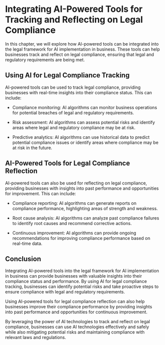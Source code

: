 Integrating AI-Powered Tools for Tracking and Reflecting on Legal Compliance
=========================================================================================================================================================

In this chapter, we will explore how AI-powered tools can be integrated into the legal framework for AI implementation in business. These tools can help businesses track and reflect on legal compliance, ensuring that legal and regulatory requirements are being met.

Using AI for Legal Compliance Tracking
--------------------------------------

AI-powered tools can be used to track legal compliance, providing businesses with real-time insights into their compliance status. This can include:

* Compliance monitoring: AI algorithms can monitor business operations for potential breaches of legal and regulatory requirements.

* Risk assessment: AI algorithms can assess potential risks and identify areas where legal and regulatory compliance may be at risk.

* Predictive analytics: AI algorithms can use historical data to predict potential compliance issues or identify areas where compliance may be at risk in the future.

AI-Powered Tools for Legal Compliance Reflection
------------------------------------------------

AI-powered tools can also be used for reflecting on legal compliance, providing businesses with insights into past performance and opportunities for improvement. This can include:

* Compliance reporting: AI algorithms can generate reports on compliance performance, highlighting areas of strength and weakness.

* Root cause analysis: AI algorithms can analyze past compliance failures to identify root causes and recommend corrective actions.

* Continuous improvement: AI algorithms can provide ongoing recommendations for improving compliance performance based on real-time data.

Conclusion
----------

Integrating AI-powered tools into the legal framework for AI implementation in business can provide businesses with valuable insights into their compliance status and performance. By using AI for legal compliance tracking, businesses can identify potential risks and take proactive steps to ensure compliance with legal and regulatory requirements.

Using AI-powered tools for legal compliance reflection can also help businesses improve their compliance performance by providing insights into past performance and opportunities for continuous improvement.

By leveraging the power of AI technologies to track and reflect on legal compliance, businesses can use AI technologies effectively and safely while also mitigating potential risks and maintaining compliance with relevant laws and regulations.
